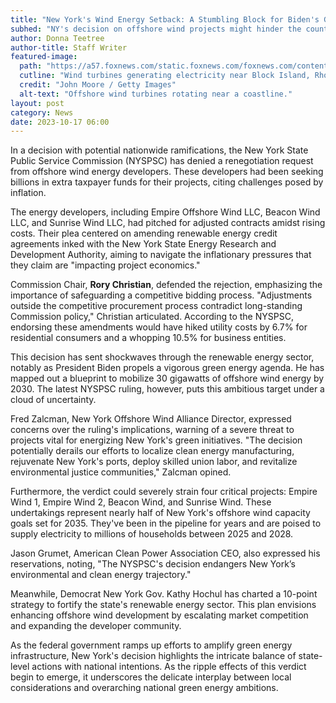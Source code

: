 ```yaml
---
title: "New York's Wind Energy Setback: A Stumbling Block for Biden's Green Ambitions?"
subhed: "NY's decision on offshore wind projects might hinder the country's strides toward renewable energy goals."
author: Donna Teetree
author-title: Staff Writer
featured-image: 
  path: "https://a57.foxnews.com/static.foxnews.com/foxnews.com/content/uploads/2023/05/720/405/GettyImages-1407548865.jpg?ve=1&tl=1"
  cutline: "Wind turbines generating electricity near Block Island, Rhode Island."
  credit: "John Moore / Getty Images"
  alt-text: "Offshore wind turbines rotating near a coastline."
layout: post
category: News
date: 2023-10-17 06:00
---
```


In a decision with potential nationwide ramifications, the New York State Public Service Commission (NYSPSC) has denied a renegotiation request from offshore wind energy developers. These developers had been seeking billions in extra taxpayer funds for their projects, citing challenges posed by inflation.

The energy developers, including Empire Offshore Wind LLC, Beacon Wind LLC, and Sunrise Wind LLC, had pitched for adjusted contracts amidst rising costs. Their plea centered on amending renewable energy credit agreements inked with the New York State Energy Research and Development Authority, aiming to navigate the inflationary pressures that they claim are "impacting project economics."

Commission Chair, **Rory Christian**, defended the rejection, emphasizing the importance of safeguarding a competitive bidding process. "Adjustments outside the competitive procurement process contradict long-standing Commission policy," Christian articulated. According to the NYSPSC, endorsing these amendments would have hiked utility costs by 6.7% for residential consumers and a whopping 10.5% for business entities.

This decision has sent shockwaves through the renewable energy sector, notably as President Biden propels a vigorous green energy agenda. He has mapped out a blueprint to mobilize 30 gigawatts of offshore wind energy by 2030. The latest NYSPSC ruling, however, puts this ambitious target under a cloud of uncertainty.

Fred Zalcman, New York Offshore Wind Alliance Director, expressed concerns over the ruling's implications, warning of a severe threat to projects vital for energizing New York's green initiatives. "The decision potentially derails our efforts to localize clean energy manufacturing, rejuvenate New York's ports, deploy skilled union labor, and revitalize environmental justice communities," Zalcman opined.

Furthermore, the verdict could severely strain four critical projects: Empire Wind 1, Empire Wind 2, Beacon Wind, and Sunrise Wind. These undertakings represent nearly half of New York's offshore wind capacity goals set for 2035. They've been in the pipeline for years and are poised to supply electricity to millions of households between 2025 and 2028.

Jason Grumet, American Clean Power Association CEO, also expressed his reservations, noting, "The NYSPSC's decision endangers New York’s environmental and clean energy trajectory."

Meanwhile, Democrat New York Gov. Kathy Hochul has charted a 10-point strategy to fortify the state's renewable energy sector. This plan envisions enhancing offshore wind development by escalating market competition and expanding the developer community.

As the federal government ramps up efforts to amplify green energy infrastructure, New York's decision highlights the intricate balance of state-level actions with national intentions. As the ripple effects of this verdict begin to emerge, it underscores the delicate interplay between local considerations and overarching national green energy ambitions.
